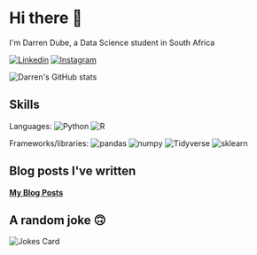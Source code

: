 # Hi there 👋

I'm Darren Dube, a Data Science student in South Africa

[![Linkedin](https://img.shields.io/badge/Linkedin-0077B5?style=for-the-badge&logo=linkedin&logoColor=white)](https://linkedin.com/in/darrendube) 
[![Instagram](https://img.shields.io/badge/Instagram-DD2A76?style=for-the-badge&logo=r&logoColor=white)](https://instagram.com/darrendube)

![Darren's GitHub stats](https://github-readme-stats.vercel.app/api?username=darrendube&show_icons=true&hide_rank=true&theme=codeSTACKr)

## Skills

Languages:
![Python](https://img.shields.io/badge/Python-FFD43B?style=for-the-badge&logo=python&logoColor=blue) 
![R](https://img.shields.io/badge/R-276DC3?style=for-the-badge&logo=r&logoColor=white)

Frameworks/libraries:
![pandas](https://img.shields.io/badge/Pandas-2C2D72?style=for-the-badge&logo=pandas&logoColor=white) 
![numpy](https://img.shields.io/badge/Numpy-777BB4?style=for-the-badge&logo=numpy&logoColor=white)
![Tidyverse](https://img.shields.io/badge/Tidyverse-3B2459?style=for-the-badge&logo=tidyverse&logoColor=white)
![sklearn](https://img.shields.io/badge/Scikit_learn-3B2459?style=for-the-badge&logo=scikit-learn&logoColor=white)




## Blog posts I've written

[**My Blog Posts**](https://darrendube.github.io/blog)

## A random joke 🙃

![Jokes Card](https://readme-jokes.vercel.app/api)


